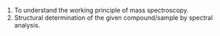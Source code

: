 1) To understand the working principle of mass spectroscopy.  
2) Structural determination of the given compound/sample by spectral analysis.  
